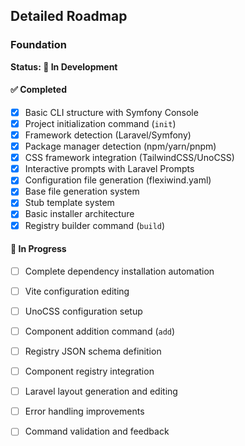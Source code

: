 
## Detailed Roadmap

### Foundation
**Status: 🚧 In Development**

#### ✅ Completed
- [x] Basic CLI structure with Symfony Console
- [x] Project initialization command (`init`)
- [x] Framework detection (Laravel/Symfony)
- [x] Package manager detection (npm/yarn/pnpm)
- [x] CSS framework integration (TailwindCSS/UnoCSS)
- [x] Interactive prompts with Laravel Prompts
- [x] Configuration file generation (flexiwind.yaml)
- [x] Base file generation system
- [x] Stub template system
- [x] Basic installer architecture
- [x] Registry builder command (`build`)

#### 🚧 In Progress
- [ ] Complete dependency installation automation
- [ ] Vite configuration editing
- [ ] UnoCSS configuration setup
- [ ] Component addition command (`add`)
- [ ] Registry JSON schema definition
- [ ] Component registry integration
- [ ] Laravel layout generation and editing
- [ ] Error handling improvements
- [ ] Command validation and feedback

